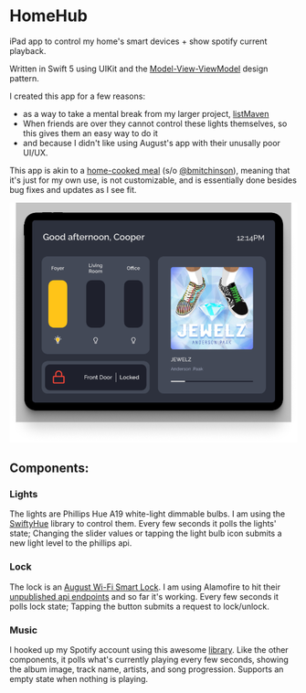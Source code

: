 # HomeHub
iPad app to control my home's smart devices + show spotify current playback.

Written in Swift 5 using UIKit and the [Model-View-ViewModel](https://en.wikipedia.org/wiki/Model%E2%80%93view%E2%80%93viewmodel) design pattern.

I created this app for a few reasons:
- as a way to take a mental break from my larger project, [listMaven](https://apps.apple.com/us/app/listmaven/id1528191547)
- When friends are over they cannot control these lights themselves, so this gives them an easy way to do it
- and because I didn't like using August's app with their unusally poor UI/UX.

This app is akin to a [home-cooked meal](https://www.robinsloan.com/notes/home-cooked-app/) (s/o [@bmitchinson](https://github.com/bmitchinson)), meaning that it's just for my own use, is not customizable, and is essentially done besides bug fixes and updates as I see fit.

![app screenshots](./resources/appScreenshots/screenshot.png)

## Components:

### Lights

The lights are Phillips Hue A19 white-light dimmable bulbs. I am using the [SwiftyHue](https://github.com/Spriter/SwiftyHue) library to control them. Every few seconds it polls the lights' state; Changing the slider values or tapping the light bulb icon submits a new light level to the phillips api.

### Lock

The lock is an [August Wi-Fi Smart Lock](https://august.com/products/august-wifi-smart-lock). I am using Alamofire to hit their [unpublished api endpoints](https://nolanbrown.medium.com/august-lock-rest-apis-the-basics-7ec7f31e7874) and so far it's working. Every few seconds it polls lock state; Tapping the button submits a request to lock/unlock.

### Music

I hooked up my Spotify account using this awesome [library](https://github.com/Peter-Schorn/SpotifyAPI). Like the other components, it polls what's currently playing every few seconds, showing the album image, track name, artists, and song progression. Supports an empty state when nothing is playing.
